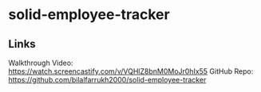 # solid-employee-tracker


## Links
Walkthrough Video: https://watch.screencastify.com/v/VQHlZ8bnM0MoJr0hIx55
GitHub Repo: https://github.com/bilalfarrukh2000/solid-employee-tracker